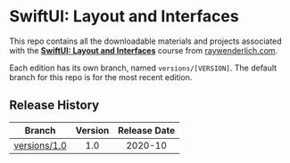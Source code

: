 # SwiftUI: Layout and Interfaces

This repo contains all the downloadable materials and projects associated with the **[SwiftUI: Layout and Interfaces](https://www.raywenderlich.com/library)** course from [raywenderlich.com](https://www.raywenderlich.com).

Each edition has its own branch, named `versions/[VERSION]`. The default branch for this repo is for the most recent edition.

## Release History

| Branch                                                                            | Version | Release Date |
| --------------------------------------------------------------------------------- |:-------:|:------------:|
| [versions/1.0](https://github.com/raywenderlich/video-sli-materials/tree/versions/1.0) | 1.0     | 2020-10   |
